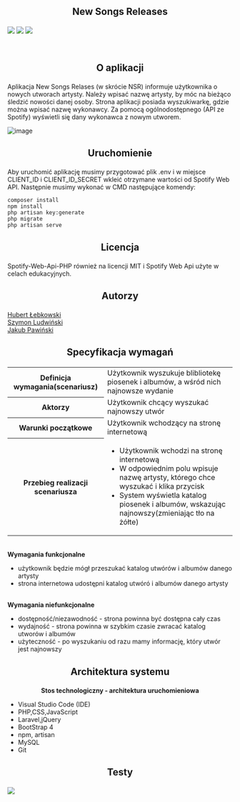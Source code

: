 ## <p align="center" style="text-size:72px">New Songs Releases</p>
<img src="https://img.shields.io/badge/tests-passed-green.svg">      <img       src="https://img.shields.io/badge/made%20with-PHP-purple.svg"> <img src="https://img.shields.io/badge/made%20with-jQuery-yellow.svg">
           

<p align="center">
</p>
<br>

## <p align="center">O aplikacji</p>

Aplikacja New Songs Relases (w skrócie NSR) informuje użytkownika o nowych utworach artysty. Należy wpisać nazwę artysty, by móc na bieżąco śledzić nowości danej osoby. Strona aplikacji posiada wyszukiwarkę, gdzie można wpisać nazwę wykonawcy. Za pomocą ogólnodostępnego (API ze Spotify) wyświetli się dany wykonawca z nowym utworem.

![image](https://user-images.githubusercontent.com/101893519/164735954-76599537-585b-4006-a6e3-880579de5a17.png)

## <p align="center">Uruchomienie</p>
Aby uruchomić aplikację musimy przygotować plik .env i w miejsce CLIENT_ID i CLIENT_ID_SECRET wkleić otrzymane wartości od Spotify Web API. Następnie musimy wykonać w CMD następujące komendy: 

```
composer install
npm install
php artisan key:generate
php migrate 
php artisan serve
```

## <p align="center">Licencja</p>
<p align="center>
          Visual Studio Code (IDE)
          

New Songs Releases jest open-sourcowym projektem na licencji MIT. Do utworzenia projektu został użyty framework Laravel na licencji MIT, biblioteka [Spotify-Web-Api-PHP](https://github.com/jwilsson/spotify-web-api-php) również na licencji MIT i Spotify Web Api użyte w celach edukacyjnych. 

## <p align="center">Autorzy</p> 
[Hubert Łebkowski](https://github.com/lebkowskih)<br>
[Szymon Ludwiński](https://github.com/szymonlud)<br>
[Jakub Pawiński](https://github.com/JakubPawi)

## <p align="center"> Specyfikacja wymagań </p>
<table>
  
  <tr>
    <th>Definicja wymagania(scenariusz)</th>
    <td>Użytkownik wyszukuje blibliotekę piosenek i albumów, a wśród nich najnowsze wydanie</td>
  </tr>
  
  <tr>
    <th>Aktorzy</th>
    <td>Użytkownik chcący wyszukać najnowszy utwór</td>
  </tr>
  
   <tr>
    <th>Warunki początkowe</th>
    <td>Użytkownik wchodzący na stronę internetową</td>
  </tr>
   
  <tr>
    <th>Przebieg realizacji scenariusza</th>
    <td>
      <ul>
      <li>Użytkownik wchodzi na stronę internetową</li>
      <li>W odpowiednim polu wpisuje nazwę artysty, którego chce wyszukać i klika przycisk</li>
      <li>System wyświetla katalog piosenek i albumów, wskazując najnowszy(zmieniając tło na żółte)</li>   
      </ul>
      </td>
  </tr>
</table>
<br>
<b>Wymagania funkcjonalne</b>
<ul>
  <li>użytkownik będzie mógł przeszukać katalog utwórów i albumów danego artysty </li>
  <li>strona internetowa udostępni katalog utwóró i albumów danego artysty</li>
</ul>
<br>
<b>Wymagania niefunkcjonalne</b>
<ul>
  <li>dostępność/niezawodność - strona powinna być dostępna cały czas</li>
  <li>wydajność - strona powinna w szybkim czasie zwracać katalog utworów i albumów</li>
  <li>użyteczność - po wyszukaniu od razu mamy informację, który utwór jest najnowszy</li>
</ul>

## <p align="center">Architektura systemu</p>
<p align="center"><b>Stos technologiczny - architektura uruchomieniowa</b></p>
<ul>
                    <li>Visual Studio Code (IDE)</li>
                    <li>PHP,CSS,JavaScript</li>
                    <li>Laravel,jQuery</li>
                    <li>BootStrap 4</li>
                    <li>npm, artisan</li>
                    <li>MySQL</li>
                    <li>Git</li>
</ul>
                 
## <p align="center">Testy</p>               
<img src="https://imgur.com/a/ScpJGvd">
